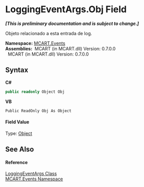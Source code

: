 # LoggingEventArgs.Obj Field
 _**\[This is preliminary documentation and is subject to change.\]**_

Objeto relacionado a esta entrada de log.

**Namespace:**&nbsp;<a href="e063e014-3886-09dc-6bff-1da9132b73cc">MCART.Events</a><br />**Assemblies:**&nbsp;&nbsp;MCART (in MCART.dll) Version: 0.7.0.0<br />&nbsp;&nbsp;MCART (in MCART.dll) Version: 0.7.0.0<br />

## Syntax

**C#**<br />
``` C#
public readonly Object Obj
```

**VB**<br />
``` VB
Public ReadOnly Obj As Object
```


#### Field Value
Type: <a href="http://msdn2.microsoft.com/es-es/library/e5kfa45b" target="_blank">Object</a>

## See Also


#### Reference
<a href="9ba93b9d-22aa-a037-d4df-2071f3f03567">LoggingEventArgs Class</a><br /><a href="e063e014-3886-09dc-6bff-1da9132b73cc">MCART.Events Namespace</a><br />